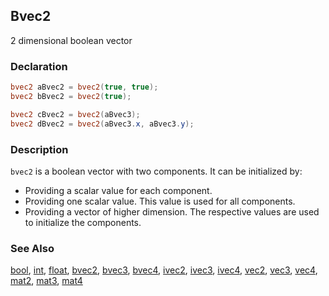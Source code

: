 ## Bvec2
2 dimensional boolean vector

### Declaration
```glsl
bvec2 aBvec2 = bvec2(true, true);
bvec2 bBvec2 = bvec2(true);

bvec2 cBvec2 = bvec2(aBvec3);
bvec2 dBvec2 = bvec2(aBvec3.x, aBvec3.y);
```

### Description
```bvec2``` is a boolean vector with two components. It can be initialized by:

- Providing a scalar value for each component.
- Providing one scalar value. This value is used for all components.
- Providing a vector of higher dimension. The respective values are used to initialize the components.

### See Also
[bool](/glossary/?search=bool), [int](/glossary/?search=int), [float](/glossary/?search=float), [bvec2](/glossary/?search=bvec2), [bvec3](/glossary/?search=bvec3), [bvec4](/glossary/?search=bvec4), [ivec2](/glossary/?search=ivec2), [ivec3](/glossary/?search=ivec3), [ivec4](/glossary/?search=ivec4), [vec2](/glossary/?search=vec2), [vec3](/glossary/?search=vec3), [vec4](/glossary/?search=vec4), [mat2](/glossary/?search=mat2), [mat3](/glossary/?search=mat3), [mat4](/glossary/?search=mat4)
